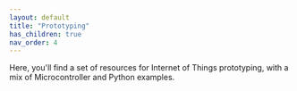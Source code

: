 ```yaml
---
layout: default
title: "Prototyping"
has_children: true
nav_order: 4
---
```


Here, you'll find a set of resources for Internet of Things prototyping, with a mix of Microcontroller and Python examples.